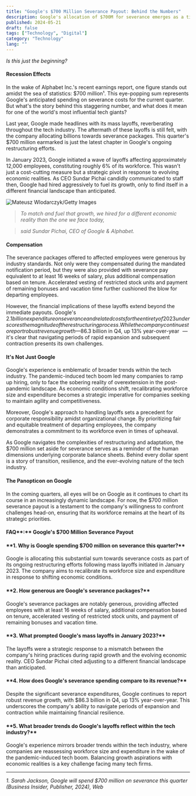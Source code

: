 ```yaml
---
title: "Google's $700 Million Severance Payout: Behind the Numbers"
description: Google's allocation of $700M for severance emerges as a titan tech barometer, setting a precedent for industry peers amidst a post-pandemic recession.
published: 2024-05-21
draft: false
tags: ["Technology", "Digital"]
category: "Technology"
lang: ""
---
```



_Is this just the beginning?_

#### Recession Effects

In the wake of Alphabet Inc.'s recent earnings report, one figure stands out amidst the sea of statistics: $700 million¹. This eye-popping sum represents Google's anticipated spending on severance costs for the current quarter. But what's the story behind this staggering number, and what does it mean for one of the world's most influential tech giants?


Last year, Google made headlines with its mass layoffs, reverberating throughout the tech industry. The aftermath of these layoffs is still felt, with the company allocating billions towards severance packages. This quarter's $700 million earmarked is just the latest chapter in Google's ongoing restructuring efforts.

In January 2023, Google initiated a wave of layoffs affecting approximately 12,000 employees, constituting roughly 6% of its workforce. This wasn't just a cost-cutting measure but a strategic pivot in response to evolving economic realities. As CEO Sundar Pichai candidly communicated to staff then, Google had hired aggressively to fuel its growth, only to find itself in a different financial landscape than anticipated.

![Mateusz Wlodarczyk/Getty Images](https://res-4.cloudinary.com/ddicetqs5/image/upload/f_auto,fl_force_strip,q_auto:best/v1/wayfinder-ghost-blog/0_8lhvSfRN-h5aH7pG)

> _To match and fuel that growth, we hired for a different economic reality than the one we face today,_

> _said Sundar Pichai, CEO of Google & Alphabet._

#### Compensation

The severance packages offered to affected employees were generous by industry standards. Not only were they compensated during the mandated notification period, but they were also provided with severance pay equivalent to at least 16 weeks of salary, plus additional compensation based on tenure. Accelerated vesting of restricted stock units and payment of remaining bonuses and vacation time further cushioned the blow for departing employees.

However, the financial implications of these layoffs extend beyond the immediate payouts. Google's $2.1 billion expenditure on severance and related costs for the entirety of 2023 underscores the magnitude of the restructuring process. While the company continues to report robust revenue growth   — $86.3 billion in Q4, up 13% year-over-year   —  it's clear that navigating periods of rapid expansion and subsequent contraction presents its own challenges.

#### It's Not Just Google

Google's experience is emblematic of broader trends within the tech industry. The pandemic-induced tech boom led many companies to ramp up hiring, only to face the sobering reality of overextension in the post-pandemic landscape. As economic conditions shift, recalibrating workforce size and expenditure becomes a strategic imperative for companies seeking to maintain agility and competitiveness.

Moreover, Google's approach to handling layoffs sets a precedent for corporate responsibility amidst organizational change. By prioritizing fair and equitable treatment of departing employees, the company demonstrates a commitment to its workforce even in times of upheaval.

As Google navigates the complexities of restructuring and adaptation, the $700 million set aside for severance serves as a reminder of the human dimensions underlying corporate balance sheets. Behind every dollar spent is a story of transition, resilience, and the ever-evolving nature of the tech industry.

#### The Panopticon on Google

In the coming quarters, all eyes will be on Google as it continues to chart its course in an increasingly dynamic landscape. For now, the $700 million severance payout is a testament to the company's willingness to confront challenges head-on, ensuring that its workforce remains at the heart of its strategic priorities.

#### FAQ**:** Google's $700 Million Severance Payout

####

#### \***\*1. Why is Google spending $700 million on severance this quarter?\*\***

Google is allocating this substantial sum towards severance costs as part of its ongoing restructuring efforts following mass layoffs initiated in January 2023. The company aims to recalibrate its workforce size and expenditure in response to shifting economic conditions.

#### \***\*2. How generous are Google's severance packages?\*\***

Google's severance packages are notably generous, providing affected employees with at least 16 weeks of salary, additional compensation based on tenure, accelerated vesting of restricted stock units, and payment of remaining bonuses and vacation time.

#### \***\*3. What prompted Google's mass layoffs in January 2023?\*\***

The layoffs were a strategic response to a mismatch between the company's hiring practices during rapid growth and the evolving economic reality. CEO Sundar Pichai cited adjusting to a different financial landscape than anticipated.

#### \***\*4. How does Google's severance spending compare to its revenue?\*\***

Despite the significant severance expenditures, Google continues to report robust revenue growth, with $86.3 billion in Q4, up 13% year-over-year. This underscores the company's ability to navigate periods of expansion and contraction while maintaining financial resilience.

#### \***\*5. What broader trends do Google's layoffs reflect within the tech industry?\*\***

Google's experience mirrors broader trends within the tech industry, where companies are reassessing workforce size and expenditure in the wake of the pandemic-induced tech boom. Balancing growth aspirations with economic realities is a key challenge facing many tech firms.

---

_1. Sarah Jackson, Google will spend $700 million on severance this quarter (Business Insider, Publisher, 2024),_ _Web_
